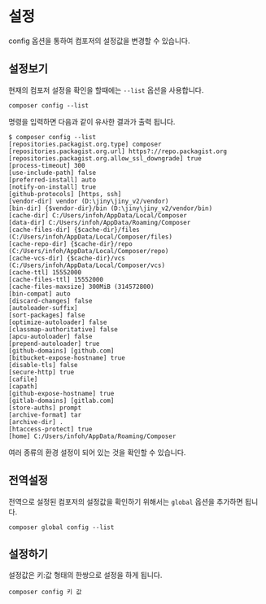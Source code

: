 # 설정
config 옵션을 통하여 컴포저의 설정값을 변경할 수 있습니다.

## 설정보기
현재의 컴포저 설정을 확인을 할때에는 `--list` 옵션을 사용합니다.

```
composer config --list
```

명령을 입력하면 다음과 같이 유사한 결과가 출력 됩니다.
```
$ composer config --list
[repositories.packagist.org.type] composer
[repositories.packagist.org.url] https?://repo.packagist.org
[repositories.packagist.org.allow_ssl_downgrade] true       
[process-timeout] 300
[use-include-path] false
[preferred-install] auto
[notify-on-install] true
[github-protocols] [https, ssh]
[vendor-dir] vendor (D:\jiny\jiny_v2/vendor)
[bin-dir] {$vendor-dir}/bin (D:\jiny\jiny_v2/vendor/bin)
[cache-dir] C:/Users/infoh/AppData/Local/Composer
[data-dir] C:/Users/infoh/AppData/Roaming/Composer
[cache-files-dir] {$cache-dir}/files (C:/Users/infoh/AppData/Local/Composer/files)
[cache-repo-dir] {$cache-dir}/repo (C:/Users/infoh/AppData/Local/Composer/repo)
[cache-vcs-dir] {$cache-dir}/vcs (C:/Users/infoh/AppData/Local/Composer/vcs)
[cache-ttl] 15552000
[cache-files-ttl] 15552000
[cache-files-maxsize] 300MiB (314572800)
[bin-compat] auto
[discard-changes] false
[autoloader-suffix]
[sort-packages] false
[optimize-autoloader] false
[classmap-authoritative] false
[apcu-autoloader] false
[prepend-autoloader] true
[github-domains] [github.com]
[bitbucket-expose-hostname] true
[disable-tls] false
[secure-http] true
[cafile]
[capath]
[github-expose-hostname] true
[gitlab-domains] [gitlab.com]
[store-auths] prompt
[archive-format] tar
[archive-dir] .
[htaccess-protect] true
[home] C:/Users/infoh/AppData/Roaming/Composer
```

여러 종류의 환경 설정이 되어 있는 것을 확인할 수 있습니다.

## 전역설정
전역으로 설정된 컴포저의 설정값을 확인하기 위해서는 `global` 옵션을 추가하면 됩니다.

```
composer global config --list
```


## 설정하기
설정값은 키:값 형태의 한쌍으로 설정을 하게 됩니다.

```
composer config 키 값
```



